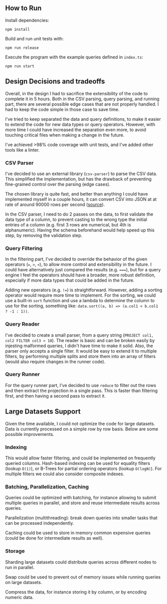 ## How to Run

Install dependencies:

```
npm install
```

Build and run unit tests with:

```
npm run release
```

Execute the program with the example queries defined in `index.ts`:

```
npm run start
```

## Design Decisions and tradeoffs

Overall, in the design I had to sacrifice the extensibility of the code to complete it in 5 hours.
Both in the CSV parsing, query parsing, and running part, there are several possible edge cases that
are not properly handled. I had to keep the code simple in those case to save time.

I've tried to keep separated the data and query definitions, to make it easier to extend the code for
new data types or query operators. However, with more time I could have increased the separation even more,
to avoid touching critical files when making a change in the future.

I've achieved >98% code coverage with unit tests, and I've added other tools like a linter.

### CSV Parser

I've decided to use an external library (`csv-parser`) to parse the CSV data.
This simplified the implementation, but has the drawback of preventing fine-grained control over
the parsing (edge cases).

The chosen library is quite fast, and better than anything I could have implemented myself in a couple hours,
it can convert CSV into JSON at at rate of around 90000 rows per second
([source](https://www.npmjs.com/package/csv-parser)).

In the CSV parser, I need to do 2 passes on the data, to first validate the data type of a column, to prevent
casting to the wrong type the initial entries of a column (e.g. first 3 rows are numerical, but 4th is
alphanumeric). Having the schema beforehand would help speed up this step, by removing the validation step.

### Query Filtering

In the filtering part, I've decided to override the behavior of the given operators (`=`, `>`, `<`), to allow
more control and extensibility in the future. I could have alternatively just compared the results (e.g. `===`),
but for a query engine I feel the operators should have a broader, more robust definition, especially if more
data types that could be added in the future.

Adding new operators (e.g. `!=`) is straightforward. However, adding a sorting operator would
require more time to implement. For the sorting, we could use a built-in `sort` function and use a lambda to
determine the column to use for the sorting, something like: `data.sort((a, b) => (a.col1 < b.col1 ? -1 : 1))`.

### Query Reader

I've decided to create a small parser, from a query string (`PROJECT col1, col2 FILTER col3 > 10`).
The reader is basic and can be broken easily by injesting malformed queries, I didn't have time to make it solid.
Also, the parser only accepts a single filter. It would be easy to extend it to multiple filters, by performing
multiple splits and store them into an array of filters (would also require changes in the runner code).

### Query Runner

For the query runner part, I've decided to use `reduce` to filter out the rows and then extract the projection
in a single pass. This is faster than filtering first, and then having a second pass to extract it.

## Large Datasets Support

Given the time available, I could not optimize the code for large datasets. Data is currently processed
on a simple row by row basis. Below are some possible improvements.

### Indexing

This would allow faster filtering, and could be implemented on frequently queried columns.
Hash-based indexing can be used for equality filters (lookup `O(1)`), or B-Trees for partial
ordering operators (lookup `O(logN)`). For multiple filters we could also consider composite indexes.

### Batching, Parallelization, Caching

Queries could be optimized with batching, for instance allowing to submit multiple queries in parallel,
and store and reuse intermediate results across queries.

Parallelization (multithreading): break down queries into smaller tasks that can be processed independently.

Caching could be used to store in memory common expensive queries (could be done for intermediate results as well).

### Storage

Sharding large datasets could distribute queries across different nodes to run in parallel.

Swap could be used to prevent out of memory issues while running queries on large datasets.

Compress the data, for instance storing it by column, or by encoding numeric data.
